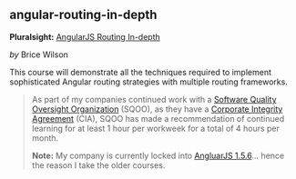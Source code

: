 ## angular-routing-in-depth
**Pluralsight:** [AngularJS Routing In-depth](https://app.pluralsight.com/library/courses/angular-routing-in-depth/table-of-contents)

_by_ Brice Wilson
 
This course will demonstrate all the techniques required to implement sophisticated Angular routing strategies with multiple routing frameworks.

>As part of my companies continued work with a [Software Quality Oversight Organization](https://en.wikipedia.org/wiki/Software_quality_management "Link defines a similar function...")
>(SQOO), as they have a [Corporate Integrity Agreement](https://en.wikipedia.org/wiki/Corporate_integrity_agreement)
>(CIA), SQOO has made a recommendation of continued learning for at least 1 hour
>per workweek for a total of 4 hours per month.  
>
>**Note:** My company is currently locked into [AngluarJS 1.5.6](https://code.angularjs.org/1.5.6/docs/api)... 
>hence the reason I take the older courses.
